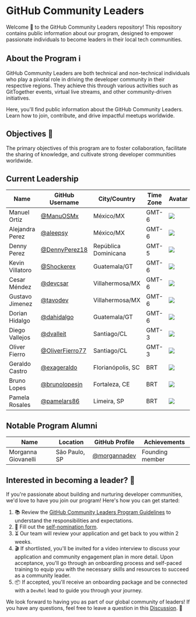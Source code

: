 # GitHub Community Leaders

Welcome 🎉 to the GitHub Community Leaders repository! This repository contains public information about our program, designed to empower passionate individuals to become leaders in their local tech communities.

## About the Program ℹ️

GitHub Community Leaders are both technical and non-technical individuals who play a pivotal role in driving the developer community in their respective regions. They achieve this through various activities such as GitTogether events, virtual live streams, and other community-driven initiatives. 

Here, you'll find public information about the GitHub Community Leaders. Learn how to join, contribute, and drive impactful meetups worldwide.

## Objectives 🎯
The primary objectives of this program are to foster collaboration, facilitate the sharing of knowledge, and cultivate strong developer communities worldwide.

## Current Leadership

| Name | GitHub Username | City/Country | Time Zone | Avatar |
|---|---|---|---|---| 
| Manuel Ortiz | [@ManuOSMx](https://github.com/manuosmx) | México/MX | GMT-6 | ![](https://avatars.githubusercontent.com/manuosmx?s=64) |
| Alejandra Perez | [@aleepsy](https://github.com/aleepsy) | México/MX | GMT-6 | ![](https://avatars.githubusercontent.com/aleepsy?s=64) |
| Denny Perez | [@DennyPerez18](https://github.com/DennyPerez18) | República Dominicana | GMT-5 | ![](https://avatars.githubusercontent.com/DennyPerez18?s=64) |
| Kevin Villatoro | [@Shockerex](https://github.com/Shockerex) | Guatemala/GT | GMT-6 | ![](https://avatars.githubusercontent.com/Shockerex?s=64) |
| Cesar Méndez | [@devcsar](https://github.com/devcsar) | Villahermosa/MX | GMT-6 | ![](https://avatars.githubusercontent.com/devcsar?s=64) |
| Gustavo Jimenez | [@tavodev](https://github.com/tavodev) | Villahermosa/MX | GMT-6 | ![](https://avatars.githubusercontent.com/tavodev?s=64) |
| Dorian Hidalgo | [@dahidalgo](https://github.com/dahidalgo) | Guatemala/GT | GMT-6 | ![](https://avatars.githubusercontent.com/dahidalgo?s=64) |
| Diego Vallejos | [@dvalleit](https://github.com/dvalleit) | Santiago/CL | GMT-3 | ![](https://avatars.githubusercontent.com/dvalleit?s=64) |
| Oliver Fierro | [@OliverFierro77](https://github.com/oliverfierro77) | Santiago/CL | GMT-3 | ![](https://avatars.githubusercontent.com/oliverfierro77?s=64) |
| Geraldo Castro| [@exageraldo](https://github.com/exageraldo) | Florianópolis, SC | BRT | ![](https://avatars.githubusercontent.com/exageraldo?s=64) |
| Bruno Lopes | [@brunolopesjn](https://github.com/brunolopesjn) | Fortaleza, CE | BRT | ![](https://avatars.githubusercontent.com/brunolopesjn?s=64) |
| Pamela Rosales | [@pamelars86](https://github.com/pamelars86) | Limeira, SP | BRT | ![](https://avatars.githubusercontent.com/pamelars86?s=64) |

## Notable Program Alumni

| Name | Location |   GitHub Profile | Achievements |
|------|----------|-----------|----------------|
| Morganna Giovanelli | São Paulo, SP   | [@morgannadev](https://github.com/morgannadev) | Founding member |

## Interested in becoming a leader? 🌟

If you're passionate about building and nurturing developer communities, we'd love to have you join our program! Here's how you can get started:

1. 📚 Review the [GitHub Community Leaders Program Guidelines](program/guidelines.md) to understand the responsibilities and expectations.
2. 📝 Fill out the [self-nomination form](https://docs.google.com/forms/d/e/1FAIpQLScDFfPzAhhodFyt4aJy7j_umMc6ifjribc-hw4r-EuzNtZf8w/viewform).
3. ⏳ Our team will review your application and get back to you within 2 weeks.
4. 🎬 If shortlisted, you'll be invited for a video interview to discuss your application and community engagement plan in more detail. Upon acceptance, you'll go through an onboarding process and self-paced training to equip you with the necessary skills and resources to succeed as a community leader.
5. 📦 If accepted, you'll receive an onboarding package and be connected with a `DevRel` lead to guide you through your journey.

We look forward to having you as part of our global community of leaders! If you have any questions, feel free to leave a question in this [Discussion](https://github.com/gittogethers/community-leaders/discussions/categories/program-questions). 🤔
